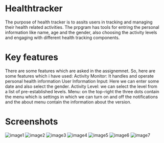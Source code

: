 # Healthtracker
The purpose of health tracker is to assits users in tracking and managing their health related activities. The prpgram has tools for entring the personal information like name, age and the gender, also choosing the activity levels and engaging with different health tracking components.

# Key features
 There are some features which are asked in the assignemnet. So, here are some features which i have used:
 Activity Monitor: It handles and operate personal health information
 User Information Input: Here we can enter some date and also select the gender.
 Activity Level: we can select the level from a list of pre-established levels.
 Menu: on the top-right the three dots contain the menu which is settings in which we can turn on and off the notifications and the about menu contain the information about the version.

# Screenshots
![image1](https://github.com/user-attachments/assets/233ba907-91f8-4a6b-90ab-5a7dd888e066)
![image2](https://github.com/user-attachments/assets/aa35dc23-b391-4850-8137-b490ef273aa3)
![image3](https://github.com/user-attachments/assets/754689bc-92c4-46ae-b4e3-d74d7ce217f1)
![image4](https://github.com/user-attachments/assets/7f218ed4-e1b3-42ba-b022-0890b4f7d58c)
![image5](https://github.com/user-attachments/assets/36717717-777c-4d08-809f-1997c3145c20)
![image6](https://github.com/user-attachments/assets/a6876d5c-16a4-4f49-a450-284065f90ba7)
![image7](https://github.com/user-attachments/assets/b66a9c92-a2f7-4783-b56a-f52345918d71)


